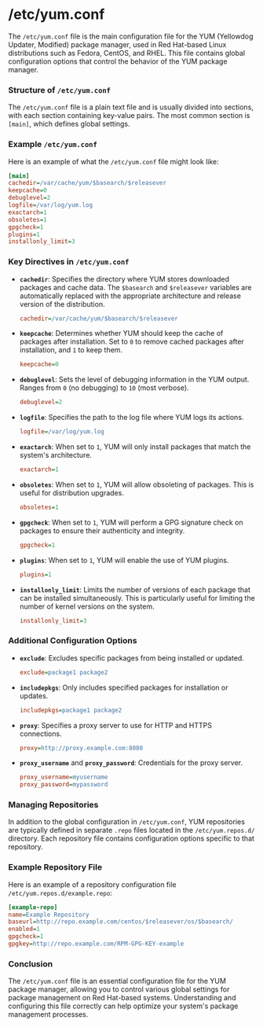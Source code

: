 # /etc/yum.conf

The `/etc/yum.conf` file is the main configuration file for the YUM (Yellowdog Updater, Modified) package manager, used in Red Hat-based Linux distributions such as Fedora, CentOS, and RHEL. This file contains global configuration options that control the behavior of the YUM package manager.

### Structure of `/etc/yum.conf`

The `/etc/yum.conf` file is a plain text file and is usually divided into sections, with each section containing key-value pairs. The most common section is `[main]`, which defines global settings.

### Example `/etc/yum.conf`

Here is an example of what the `/etc/yum.conf` file might look like:

```ini
[main]
cachedir=/var/cache/yum/$basearch/$releasever
keepcache=0
debuglevel=2
logfile=/var/log/yum.log
exactarch=1
obsoletes=1
gpgcheck=1
plugins=1
installonly_limit=3
```

### Key Directives in `/etc/yum.conf`

- **`cachedir`**: Specifies the directory where YUM stores downloaded packages and cache data. The `$basearch` and `$releasever` variables are automatically replaced with the appropriate architecture and release version of the distribution.

    ```ini
    cachedir=/var/cache/yum/$basearch/$releasever
    ```

- **`keepcache`**: Determines whether YUM should keep the cache of packages after installation. Set to `0` to remove cached packages after installation, and `1` to keep them.

    ```ini
    keepcache=0
    ```

- **`debuglevel`**: Sets the level of debugging information in the YUM output. Ranges from `0` (no debugging) to `10` (most verbose).

    ```ini
    debuglevel=2
    ```

- **`logfile`**: Specifies the path to the log file where YUM logs its actions.

    ```ini
    logfile=/var/log/yum.log
    ```

- **`exactarch`**: When set to `1`, YUM will only install packages that match the system's architecture.

    ```ini
    exactarch=1
    ```

- **`obsoletes`**: When set to `1`, YUM will allow obsoleting of packages. This is useful for distribution upgrades.

    ```ini
    obsoletes=1
    ```

- **`gpgcheck`**: When set to `1`, YUM will perform a GPG signature check on packages to ensure their authenticity and integrity.

    ```ini
    gpgcheck=1
    ```

- **`plugins`**: When set to `1`, YUM will enable the use of YUM plugins.

    ```ini
    plugins=1
    ```

- **`installonly_limit`**: Limits the number of versions of each package that can be installed simultaneously. This is particularly useful for limiting the number of kernel versions on the system.

    ```ini
    installonly_limit=3
    ```

### Additional Configuration Options

- **`exclude`**: Excludes specific packages from being installed or updated.

    ```ini
    exclude=package1 package2
    ```

- **`includepkgs`**: Only includes specified packages for installation or updates.

    ```ini
    includepkgs=package1 package2
    ```

- **`proxy`**: Specifies a proxy server to use for HTTP and HTTPS connections.

    ```ini
    proxy=http://proxy.example.com:8080
    ```

- **`proxy_username`** and **`proxy_password`**: Credentials for the proxy server.

    ```ini
    proxy_username=myusername
    proxy_password=mypassword
    ```

### Managing Repositories

In addition to the global configuration in `/etc/yum.conf`, YUM repositories are typically defined in separate `.repo` files located in the `/etc/yum.repos.d/` directory. Each repository file contains configuration options specific to that repository.

### Example Repository File

Here is an example of a repository configuration file `/etc/yum.repos.d/example.repo`:

```ini
[example-repo]
name=Example Repository
baseurl=http://repo.example.com/centos/$releasever/os/$basearch/
enabled=1
gpgcheck=1
gpgkey=http://repo.example.com/RPM-GPG-KEY-example
```

### Conclusion

The `/etc/yum.conf` file is an essential configuration file for the YUM package manager, allowing you to control various global settings for package management on Red Hat-based systems. Understanding and configuring this file correctly can help optimize your system's package management processes.
